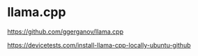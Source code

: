 
# llama.cpp 


https://github.com/ggerganov/llama.cpp

https://devicetests.com/install-llama-cpp-locally-ubuntu-github
